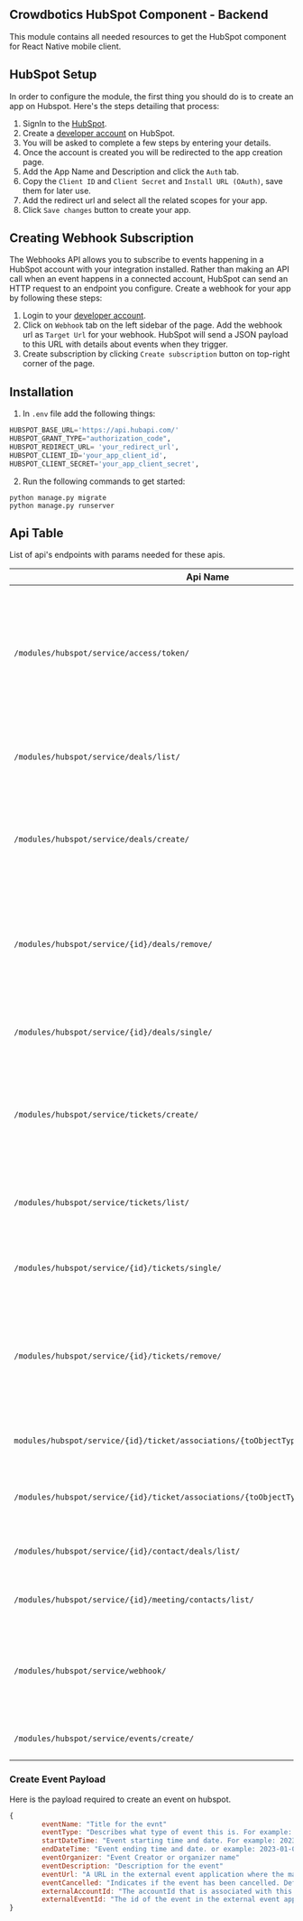 ## Crowdbotics HubSpot Component - Backend

This module contains all needed resources to get the HubSpot component for React
Native mobile client.


## HubSpot Setup
In order to configure the module, the first thing you should do is to create an app on Hubspot. Here's the steps detailing that process:

1. SignIn to the [HubSpot](https://www.hubspot.com/).
2. Create a [developer account](https://developers.hubspot.com/) on HubSpot.
3. You will be asked to complete a few steps by entering your details.
4. Once the account is created you will be redirected to the app creation page.
5. Add the App Name and Description and click the `Auth` tab.
6. Copy the `Client ID` and `Client Secret` and `Install URL (OAuth)`, save them for later use.
7. Add the redirect url and select all the related scopes for your app.
8. Click `Save changes` button to create your app.


## Creating Webhook Subscription
The Webhooks API allows you to subscribe to events happening in a HubSpot account with your integration installed. Rather than making an API call when an event happens in a connected account, HubSpot can send an HTTP request to an endpoint you configure.
Create a webhook for your app by following these steps:

1. Login to your [developer account](https://developers.hubspot.com/).
2. Click on `Webhook` tab on the left sidebar of the page. Add the webhook url as `Target Url` for your webhook. 
HubSpot will send a JSON payload to this URL with details about events when they trigger.
3. Create subscription by clicking  `Create subscription` button on top-right corner of the page. 


## Installation
1. In `.env` file add the following things:

```py
HUBSPOT_BASE_URL='https://api.hubapi.com/'
HUBSPOT_GRANT_TYPE="authorization_code",
HUBSPOT_REDIRECT_URL= 'your_redirect_url', 
HUBSPOT_CLIENT_ID='your_app_client_id',
HUBSPOT_CLIENT_SECRET='your_app_client_secret',
```

2. Run the following commands to get started:

```
python manage.py migrate
python manage.py runserver
```

## Api Table
List of api's endpoints with params needed for these apis.

| Api Name                                                                               |                                                                    Params                                                                    | Description                                                                                                                            |
|----------------------------------------------------------------------------------------|:--------------------------------------------------------------------------------------------------------------------------------------------:|----------------------------------------------------------------------------------------------------------------------------------------|
| `/modules/hubspot/service/access/token/`                                               |                                                             body_params `{code}`                                                             | This will return an object containing the `refresh_token` and `access_token`. All api calls will be made using this `access_token`.    |
| `/modules/hubspot/service/deals/list/`                                                 | query_params(optional)`{limit(int32), after(string), properties(array), propertiesWithHistory(array), associations(array), archived(bool)}`  | The deals endpoint retrieves all deal data from HubSpot.                                                                               |
| `/modules/hubspot/service/deals/create/`                                               |                         body_params `{amount, closedate, dealname, hubspot_owner_id, pipeline, dealstage, content}`                          | Create a deal with the given properties and return a copy of the object, including the ID                                              |
| `/modules/hubspot/service/{id}/deals/remove/`                                          |                                                              path_params `{id}`                                                              | Takes object containing `id` of the deal going to be deleted. Moves an Object identified by `id` to the recycling bin.                 |
| `/modules/hubspot/service/{id}/deals/single/`                                          |                                                              path_params `{id}`                                                              | Takes object containing `id` of the deal going to be retrieved.                                                                        |
| `/modules/hubspot/service/tickets/create/`                                             |                              body_params`{amount, closedate, dealname, hubspot_owner_id, pipeline, dealstage}`                               | Create a ticket with the given properties and return a copy of the object, including the ID                                            |
| `/modules/hubspot/service/tickets/list/`                                               | query_params(optional) `{limit(int32), after(string), properties(array), propertiesWithHistory(array), associations(array), archived(bool)}` | The tickets endpoint retrieves all tickets data from HubSpot.                                                                          |
| `/modules/hubspot/service/{id}/tickets/single/`                                        |                                                              path_params `{id}`                                                              | Takes object containing `id` of the ticket going to be retrieved.                                                                      |
| `/modules/hubspot/service/{id}/tickets/remove/`                                        |                                                              path_params `{id}`                                                              | Takes object containing `id` of the ticket going to be deleted. Moves an Object identified by `id` to the recycling bin.               |
| `modules/hubspot/service/{id}/ticket/associations/{toObjectType}/{toObjectId}/create/` |                  path_params `{ticketId, toObjectType, toObjectId}` body_params `{associationCategory, associationTypeId}`                   | Associate a ticket with others CRM objects.                                                                                            |
| `/modules/hubspot/service/{id}/ticket/associations/{toObjectType}/list/`               |                                                    path_params `{ticketId, toObjectType}`                                                    | Retrieve a ticket associated with other CRM objects.                                                                                   |
| `/modules/hubspot/service/{id}/contact/deals/list/`                                    |                               path_params `{contactId}` query_params(optional) `{limit(int32), after(string)}`                               | Retrieve a contact associated with deals.                                                                                              |
| `/modules/hubspot/service/{id}/meeting/contacts/list/`                                 |                              path_params `{meetingId}`  query_params(optional) `{limit(int32), after(string)}`                               | Retrieve a meeting associated with contacts.                                                                                           |
| `/modules/hubspot/service/webhook/`                                                    |                                                                      -                                                                       | This url will be used wile creating the webhook for the app. see [Webhook Subscription](#creating-webhook-subscription) details above. |
| `/modules/hubspot/service/events/create/`                                              |                                body_params `{eventName, eventOrganizer, externalAccountId, externalEventId}`                                 | To create an event                                                                                                                     |

### Create Event Payload
Here is the payload required to create an event on hubspot.

```javascript
{
        eventName: "Title for the evnt"
        eventType: "Describes what type of event this is. For example: WEBINAR, CONFERENCE, WORKSHOP"
        startDateTime: "Event starting time and date. For example: 2023-01-05T14:44:08.372Z"
        endDateTime: "Event ending time and date. or example: 2023-01-05T15:44:08.372Z"
        eventOrganizer: "Event Creator or organizer name"
        eventDescription: "Description for the event"
        eventUrl: "A URL in the external event application where the marketing event can be managed."
        eventCancelled: "Indicates if the event has been cancelled. Defaults to false"
        externalAccountId: "The accountId that is associated with this event in the external event application."
        externalEventId: "The id of the event in the external event application."
}
               
```

